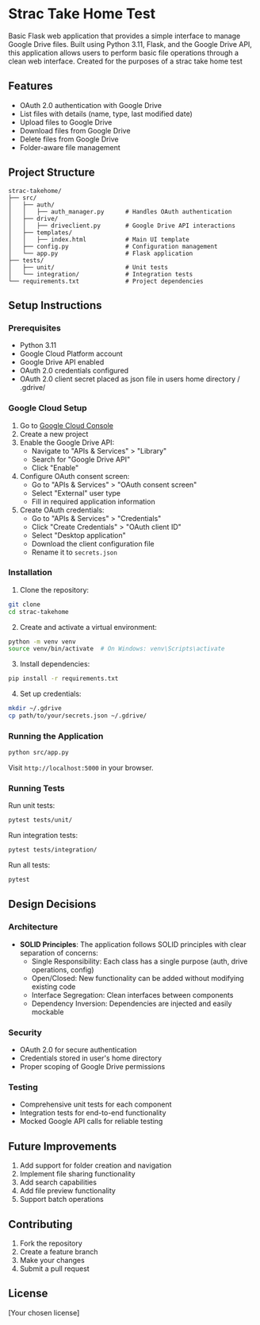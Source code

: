# Strac Take Home Test

Basic Flask web application that provides a simple interface to manage Google Drive files. Built using Python 3.11, Flask, and the Google Drive API, this application allows users to perform basic file operations through a clean web interface. Created for the purposes of a strac take home test

## Features
- OAuth 2.0 authentication with Google Drive
- List files with details (name, type, last modified date)
- Upload files to Google Drive
- Download files from Google Drive
- Delete files from Google Drive
- Folder-aware file management

## Project Structure
```
strac-takehome/
├── src/
│   ├── auth/
│   │   ├── auth_manager.py      # Handles OAuth authentication
│   ├── drive/
│   │   ├── driveclient.py       # Google Drive API interactions
│   ├── templates/
│   │   ├── index.html           # Main UI template
│   ├── config.py                # Configuration management
│   └── app.py                   # Flask application
├── tests/
│   ├── unit/                    # Unit tests
│   └── integration/             # Integration tests
└── requirements.txt             # Project dependencies
```

## Setup Instructions

### Prerequisites
- Python 3.11
- Google Cloud Platform account
- Google Drive API enabled
- OAuth 2.0 credentials configured
- OAuth 2.0 client secret placed as json file in users home directory / .gdrive/

### Google Cloud Setup
1. Go to [Google Cloud Console](https://console.cloud.google.com)
2. Create a new project
3. Enable the Google Drive API:
   - Navigate to "APIs & Services" > "Library"
   - Search for "Google Drive API"
   - Click "Enable"
4. Configure OAuth consent screen:
   - Go to "APIs & Services" > "OAuth consent screen"
   - Select "External" user type
   - Fill in required application information
5. Create OAuth credentials:
   - Go to "APIs & Services" > "Credentials"
   - Click "Create Credentials" > "OAuth client ID"
   - Select "Desktop application"
   - Download the client configuration file
   - Rename it to `secrets.json`

### Installation
1. Clone the repository:
```bash
git clone 
cd strac-takehome
```

2. Create and activate a virtual environment:
```bash
python -m venv venv
source venv/bin/activate  # On Windows: venv\Scripts\activate
```

3. Install dependencies:
```bash
pip install -r requirements.txt
```

4. Set up credentials:
```bash
mkdir ~/.gdrive
cp path/to/your/secrets.json ~/.gdrive/
```

### Running the Application
```bash
python src/app.py
```
Visit `http://localhost:5000` in your browser.

### Running Tests
Run unit tests:
```bash
pytest tests/unit/
```

Run integration tests:
```bash
pytest tests/integration/
```

Run all tests:
```bash
pytest
```

## Design Decisions

### Architecture
- **SOLID Principles**: The application follows SOLID principles with clear separation of concerns:
  - Single Responsibility: Each class has a single purpose (auth, drive operations, config)
  - Open/Closed: New functionality can be added without modifying existing code
  - Interface Segregation: Clean interfaces between components
  - Dependency Inversion: Dependencies are injected and easily mockable

### Security
- OAuth 2.0 for secure authentication
- Credentials stored in user's home directory
- Proper scoping of Google Drive permissions

### Testing
- Comprehensive unit tests for each component
- Integration tests for end-to-end functionality
- Mocked Google API calls for reliable testing

## Future Improvements
1. Add support for folder creation and navigation
2. Implement file sharing functionality
3. Add search capabilities
4. Add file preview functionality
5. Support batch operations

## Contributing
1. Fork the repository
2. Create a feature branch
3. Make your changes
4. Submit a pull request

## License
[Your chosen license]
